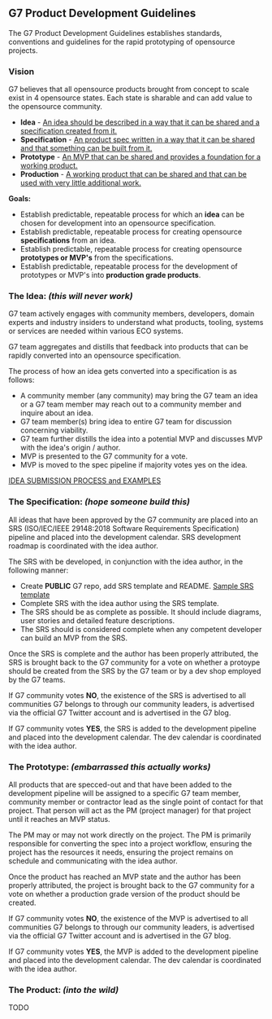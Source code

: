 ## G7 Product Development Guidelines
The G7 Product Development Guidelines establishes standards, conventions and guidelines for the rapid prototyping of opensource projects.

### Vision
G7 believes that all opensource products brought from concept to scale exist in 4 opensource states. Each state is sharable and can add value to the opensource community.
* **Idea** - [An idea should be described in a way that it can be shared and a specification created from it.](#the-idea-_this-will-never-work_)
* **Specification** - [An product spec written in a way that it can be shared and that something can be built from it.](#the-specification-_hope-someone-build-this_)
* **Prototype** - [An MVP that can be shared and provides a foundation for a working product.](#the-prototype-_embarrassed-this-actually-works_)
* **Production** - [A working product that can be shared and that can be used with very little additional work.](#the-product-_into-the-wild_)

**Goals:**
* Establish predictable, repeatable process for which an **idea** can be chosen for development into an opensource specification.
* Establish predictable, repeatable process for creating opensource **specifications** from an idea.
* Establish predictable, repeatable process for creating opensource **prototypes or MVP's** from the specifications.
* Establish predictable, repeatable process for the development of prototypes or MVP's into **production grade products**.

### The Idea: _(this will never work)_
G7 team actively engages with community members, developers, domain experts and industry insiders to understand what products, tooling, systems or services are needed within various ECO systems.

G7 team aggregates and distills that feedback into products that can be rapidly converted into an opensource specification.

The process of how an idea gets converted into a specification is as follows:
* A community member (any community) may bring the G7 team an idea or a G7 team member may reach out to a community member and inquire about an idea.
* G7 team member(s) bring idea to entire G7 team for discussion concerning viability.
* G7 team further distills the idea into a potential MVP and discusses MVP with the idea's origin / author.
* MVP is presented to the G7 community for a vote.
* MVP is moved to the spec pipeline if majority votes yes on the idea.

[IDEA SUBMISSION PROCESS and EXAMPLES](https://github.com/G7DAO/g7-guidelines/blob/main/idea/README.md)

### The Specification: _(hope someone build this)_
All ideas that have been approved by the G7 community are placed into an SRS (ISO/IEC/IEEE 29148:2018 Software Requirements Specification) pipeline and placed into the development calendar. SRS development roadmap is coordinated with the idea author.

The SRS with be developed, in conjunction with the idea author, in the following manner:
* Create **PUBLIC** G7 repo, add SRS template and README. [Sample SRS template](https://github.com/G7DAO/g7-guidelines/blob/main/SRS-Template.md)
* Complete SRS with the idea author using the SRS template.
* The SRS should be as complete as possible. It should include diagrams, user stories and detailed feature descriptions.
* The SRS should is considered complete when any competent developer can build an MVP from the SRS.

Once the SRS is complete and the author has been properly attributed, the SRS is brought back to the G7 community for a vote on whether a protoype should be created from the SRS by the G7 team or by a dev shop employed by the G7 teams.

If G7 community votes **NO**, the existence of the SRS is advertised to all communities G7 belongs to through our community leaders, is advertised via the official G7 Twitter account and is advertised in the G7 blog.  

If G7 community votes **YES**, the SRS is added to the development pipeline and placed into the development calendar. The dev calendar is coordinated with the idea author.
### The Prototype: _(embarrassed this actually works)_
All products that are specced-out and that have been added to the development pipeline will be assigned to a specific G7 team member, community member or contractor lead as the single point of contact for that project. That person will act as the PM (project manager) for that project until it reaches an MVP status.

The PM may or may not work directly on the project. The PM is primarily responsible for converting the spec into a project workflow, ensuring the project has the resources it needs, ensuring the project remains on schedule and communicating with the idea author.

Once the product has reached an MVP state and the author has been properly attributed, the project is brought back to the G7 community for a vote on whether a production grade version of the product should be created.

If G7 community votes **NO**, the existence of the MVP is advertised to all communities G7 belongs to through our community leaders, is advertised via the official G7 Twitter account and is advertised in the G7 blog.  

If G7 community votes **YES**, the MVP is added to the development pipeline and placed into the development calendar. The dev calendar is coordinated with the idea author.

### The Product: _(into the wild)_

TODO


